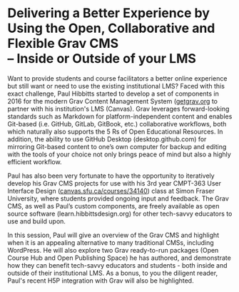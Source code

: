 # Delivering a Better Experience by Using the Open, Collaborative and Flexible Grav CMS<br>– Inside or Outside of your LMS

Want to provide students and course facilitators a better online experience but still want or need to use the existing institutional LMS? Faced with this exact challenge, Paul Hibbitts started to develop a set of components in 2016 for the modern Grav Content Management System ([getgrav.org](https://getgrav.org/) to partner with his institution's LMS (Canvas). Grav leverages forward-looking standards such as Markdown for platform-independent content and enables Git-based (i.e. GitHub, GitLab, GitBook, etc.) collaborative workflows, both which naturally also supports the 5 Rs of Open Educational Resources. In addition, the ability to use GitHub Desktop (desktop.github.com) for mirroring Git-based content to one’s own computer for backup and editing with the tools of your choice not only brings peace of mind but also a highly efficient workflow.

Paul has also been very fortunate to have the opportunity to iteratively develop his Grav CMS projects for use with his 3rd year CMPT-363 User Interface Design ([canvas.sfu.ca/courses/34140](https://canvas.sfu.ca/courses/34140)) class at Simon Fraser University, where students provided ongoing input and feedback. The Grav CMS, as well as Paul’s custom components, are freely available as open source software (learn.hibbittsdesign.org) for other tech-savvy educators to use and build upon.

In this session, Paul will give an overview of the Grav CMS and highlight when it is an appealing alternative to many traditional CMSs, including WordPress. He will also explore two Grav ready-to-run packages (Open Course Hub and Open Publishing Space) he has authored, and demonstrate how they can benefit tech-savvy educators and students - both inside and outside of their institutional LMS. As a bonus, to you the diligent reader, Paul's recent H5P integration with Grav will also be highlighted.
